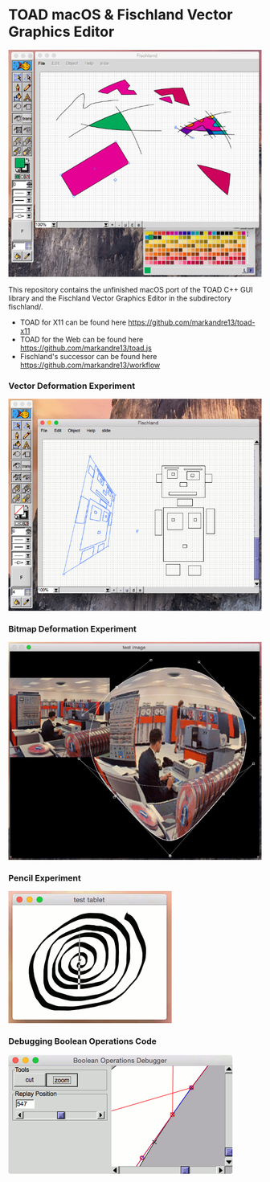 # TOAD macOS & Fischland Vector Graphics Editor

<img src="img/screenshot_0.png" />

This repository contains the unfinished macOS port of the TOAD C++ GUI library and the Fischland Vector Graphics Editor in the subdirectory fischland/.

* TOAD for X11 can be found here https://github.com/markandre13/toad-x11
* TOAD for the Web can be found here https://github.com/markandre13/toad.js
* Fischland's successor can be found here https://github.com/markandre13/workflow

### Vector Deformation Experiment
<img src="img/screenshot_2.png" />

### Bitmap Deformation Experiment
<img src="img/screenshot_0.jpg" />

### Pencil Experiment
<img src="img/screenshot_7.png" />

### Debugging Boolean Operations Code
<img src="img/screenshot_8.png" />